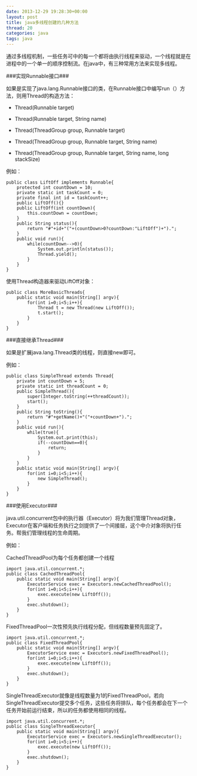 ```yaml
---
date: 2013-12-29 19:28:30+00:00
layout: post
title: java多线程创建的几种方法
thread: 20
categories: java
tags: java
---
```


通过多线程机制，一些任务可中的每一个都将由执行线程来驱动，一个线程就是在进程中的一个单一的顺序控制流。在java中，有三种常用方法来实现多线程。

###实现Runnable接口###

如果是实现了java.lang.Runnable接口的类，在Runnable接口中编写run（）方法，则用Thread的构造方法：

- Thread(Runnable target) 

- Thread(Runnable target, String name) 

- Thread(ThreadGroup group, Runnable target) 

- Thread(ThreadGroup group, Runnable target, String name) 

- Thread(ThreadGroup group, Runnable target, String name, long stackSize)

例如：

	public class LiftOff implements Runnable{
		protected int countDown = 10;
		private static int taskCount = 0;
		private final int id = taskCount++;
		public LiftOff(){}
		public LiftOff(int countDown){
			this.countDown = countDown;
		}
		public String status(){
			return "#"+id+"("+(countDown>0?countDown:"LiftOff")+").";
		}
		public void run(){
			while(countDown-->0){
				System.out.println(status());
				Thread.yield();
			}
		}
	}
使用Thread构造器来驱动LiftOff对象：

	public class MoreBasicThreads{
		public static void main(String[] argv){
			for(int i=0;i<5;i++){
				Thread t = new Thread(new LiftOff());
				t.start();
			}
		}
	}

###直接继承Thread###

如果是扩展java.lang.Thread类的线程，则直接new即可。

例如：

	public class SimpleThread extends Thread{
		private int countDown = 5;
		private static int threadCount = 0;
		public SimpleThread(){
			super(Integer.toString(++threadCount));
			start();
		}
		public String toString(){
			return "#"+getName()+"("+countDown+").";
		}
		public void run(){
			while(true){
				System.out.print(this);
				if(--countDown==0){
					return;
				}
			}
		}
		public static void main(String[] argv){
			for(int i=0;i<5;i++){
				new SimpleThread();
			}
		}
	}

###使用Executor###

java.util.concurrent包中的执行器（Executor）将为我们管理Thread对象，Executor在客户端和任务执行之剑提供了一个间接层，这个中介对象将执行任务。帮我们管理线程的生命周期。

例如：

CachedThreadPool为每个任务都创建一个线程

	import java.util.concurrent.*;
	public class CachedThreadPool{
		public static void main(String[] argv){
			ExecutorService exec = Executors.newCachedThreadPool();
			for(int i=0;i<5;i++){
				exec.execute(new LiftOff());
			}
			exec.shutdown();
		}
	}

FixedThreadPool一次性预先执行线程分配，但线程数量预先固定了。

	import java.util.concurrent.*;
	public class FixedThreadPool{
		public static void main(String[] argv){
			ExecutorService exec = Executors.newFixedThreadPool();
			for(int i=0;i<5;i++){
				exec.execute(new LiftOff());
			}
			exec.shutdown();
		}
	}

SingleThreadExecutor就像是线程数量为1的FixedThreadPool，若向SingleThreadExecutor提交多个任务，这些任务将排队，每个任务都会在下一个任务开始前运行结束，所以的任务都使用相同的线程。

	import java.util.concurrent.*;
	public class SingleThreadExecutor{
		public static void main(String[] argv){
			ExecutorService exec = Executors.newSingleThreadExecutor();
			for(int i=0;i<5;i++){
				exec.execute(new LiftOff());
			}
			exec.shutdown();
		}
	}

